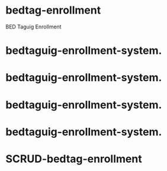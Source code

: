 # bedtag-enrollment
BED Taguig Enrollment
# bedtaguig-enrollment-system.
# bedtaguig-enrollment-system.
# bedtaguig-enrollment-system.
# bedtaguig-enrollment-system.
# SCRUD-bedtag-enrollment
